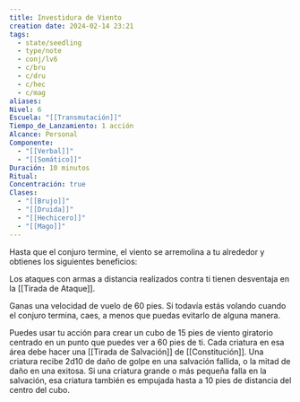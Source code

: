 ```yaml
---
title: Investidura de Viento
creation date: 2024-02-14 23:21
tags:
  - state/seedling
  - type/note
  - conj/lv6
  - c/bru
  - c/dru
  - c/hec
  - c/mag
aliases: 
Nivel: 6
Escuela: "[[Transmutación]]"
Tiempo_de_Lanzamiento: 1 acción
Alcance: Personal
Componente:
  - "[[Verbal]]"
  - "[[Somático]]"
Duración: 10 minutos
Ritual: 
Concentración: true
Clases:
  - "[[Brujo]]"
  - "[[Druida]]"
  - "[[Hechicero]]"
  - "[[Mago]]"
---
```

Hasta que el conjuro termine, el viento se arremolina a tu alrededor y obtienes los siguientes beneficios:

Los ataques con armas a distancia realizados contra ti tienen desventaja en la [[Tirada de Ataque]].

Ganas una velocidad de vuelo de 60 pies. Si todavía estás volando cuando el conjuro termina, caes, a menos que puedas evitarlo de alguna manera.

Puedes usar tu acción para crear un cubo de 15 pies de viento giratorio centrado en un punto que puedes ver a 60 pies de ti. Cada criatura en esa área debe hacer una [[Tirada de Salvación]] de [[Constitución]]. Una criatura recibe 2d10 de daño de golpe en una salvación fallida, o la mitad de daño en una exitosa. Si una criatura grande o más pequeña falla en la salvación, esa criatura también es empujada hasta a 10 pies de distancia del centro del cubo.

